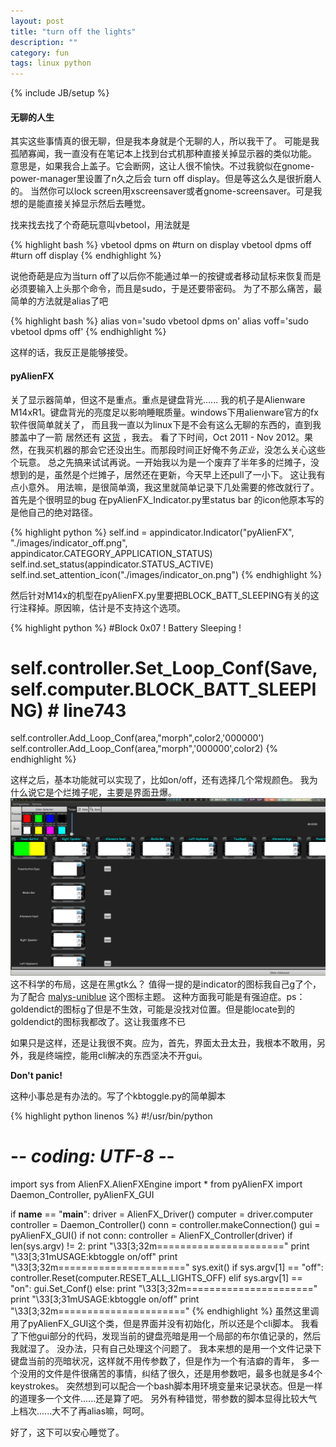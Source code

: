 ```yaml
---
layout: post
title: "turn off the lights"
description: ""
category: fun
tags: linux python
---
```

{% include JB/setup %}
#### 无聊的人生

其实这些事情真的很无聊，但是我本身就是个无聊的人，所以我干了。
可能是我孤陋寡闻，我一直没有在笔记本上找到台式机那种直接关掉显示器的类似功能。
意思是，如果我合上盖子。它会断网，这让人很不愉快。不过我貌似在gnome-power-manager里设置了n久之后会
turn off display。但是等这么久是很折磨人的。
当然你可以lock screen用xscreensaver或者gnome-screensaver。可是我想的是能直接关掉显示然后去睡觉。

找来找去找了个奇葩玩意叫vbetool，用法就是

{% highlight bash %}
vbetool dpms on #turn on display
vbetool dpms off #turn off display
{% endhighlight %}

说他奇葩是应为当turn off了以后你不能通过单一的按键或者移动鼠标来恢复而是必须要输入上头那个命令，而且是sudo，于是还要带密码。
为了不那么痛苦，最简单的方法就是alias了吧

{% highlight bash %}
alias von='sudo vbetool dpms on'
alias voff='sudo vbetool dpms off'
{% endhighlight %}

这样的话，我反正是能够接受。

#### pyAlienFX

关了显示器简单，但这不是重点。重点是键盘背光......
我的机子是Alienware M14xR1。键盘背光的亮度足以影响睡眠质量。windows下用alienware官方的fx软件很简单就关了，
而且我一直以为linux下是不会有这么无聊的东西的，直到我膝盖中了一箭
居然还有 [这货](http://code.google.com/p/pyalienfx/) ，我去。
看了下时间，Oct 2011 - Nov 2012。果然，在我买机器的那会它还没出生。而那段时间正好俺不务*正业*，没怎么关心这些个玩意。
总之先搞来试试再说。一开始我以为是一个废弃了半年多的烂摊子，没想到的是，虽然是个烂摊子，居然还在更新，今天早上还pull了一小下。
这让我有点小意外。
用法嘛，是很简单滴，我这里就简单记录下几处需要的修改就行了。
首先是个很明显的bug
在pyAlienFX_Indicator.py里status bar 的icon他原本写的是他自己的绝对路径。

{% highlight python %}
self.ind = appindicator.Indicator("pyAlienFX", "./images/indicator_off.png", appindicator.CATEGORY_APPLICATION_STATUS)
self.ind.set_status(appindicator.STATUS_ACTIVE)
self.ind.set_attention_icon("./images/indicator_on.png")
{% endhighlight %}

然后针对M14x的机型在pyAlienFX.py里要把BLOCK_BATT_SLEEPING有关的这行注释掉。原因嘛，估计是不支持这个选项。

{% highlight python %}
#Block 0x07 ! Battery Sleeping !
# self.controller.Set_Loop_Conf(Save,self.computer.BLOCK_BATT_SLEEPING) # line743
self.controller.Add_Loop_Conf(area,"morph",color2,'000000')
self.controller.Add_Loop_Conf(area,"morph",'000000',color2)
{% endhighlight %}

<!--more-->

这样之后，基本功能就可以实现了，比如on/off，还有选择几个常规颜色。
我为什么说它是个烂摊子呢，主要是界面丑爆。
![screenshot](/assets/images/alienfx.png)
这不科学的布局，这是在黑gtk么？
值得一提的是indicator的图标我自己g了个，为了配合 [malys-uniblue](http://browse.deviantart.com/art/malys-uniblue-update-11-09-2012-298501868) 这个图标主题。
这种方面我可能是有强迫症。ps：goldendict的图标g了但是不生效，可能是没找对位置。但是能locate到的goldendict的图标我都改了。这让我蛋疼不已

如果只是这样，还是让我很不爽。应为，首先，界面太丑太丑，我根本不敢用，另外，我是终端控，能用cli解决的东西坚决不开gui。

**Don't panic!**

这种小事总是有办法的。写了个kbtoggle.py的简单脚本

{% highlight python linenos %}
#!/usr/bin/python
# -*- coding: UTF-8 -*-
import sys
from AlienFX.AlienFXEngine import *
from pyAlienFX import Daemon_Controller, pyAlienFX_GUI

if __name__ == "__main__":
    driver = AlienFX_Driver()
    computer = driver.computer
    controller = Daemon_Controller()
    conn = controller.makeConnection()
    gui = pyAlienFX_GUI()
    if not conn:
        controller = AlienFX_Controller(driver)
    if len(sys.argv) != 2:
        print "\33[3;32m======================"
        print "\33[3;31mUSAGE:kbtoggle on/off"
        print "\33[3;32m======================"
        sys.exit()
    if sys.argv[1] == "off":
        controller.Reset(computer.RESET_ALL_LIGHTS_OFF)
    elif sys.argv[1] == "on":
        gui.Set_Conf()
    else:
        print "\33[3;32m======================"
        print "\33[3;31mUSAGE:kbtoggle on/off"
        print "\33[3;32m======================"
{% endhighlight %}
虽然这里调用了pyAlienFX_GUI这个类，但是界面并没有初始化，所以还是个cli脚本。
我看了下他gui部分的代码，发现当前的键盘亮暗是用一个局部的布尔值记录的，然后我就湿了。
没办法，只有自己处理这个问题了。
我本来想的是用一个文件记录下键盘当前的亮暗状况，这样就不用传参数了，但是作为一个有洁癖的青年，
多一个没用的文件是件很痛苦的事情，纠结了很久，还是用参数吧，最多也就是多4个keystrokes。
突然想到可以配合一个bash脚本用环境变量来记录状态。但是一样的道理多一个文件......还是算了吧。
另外有种错觉，带参数的脚本显得比较大气上档次......大不了再alias嘛，呵呵。

好了，这下可以安心睡觉了。
